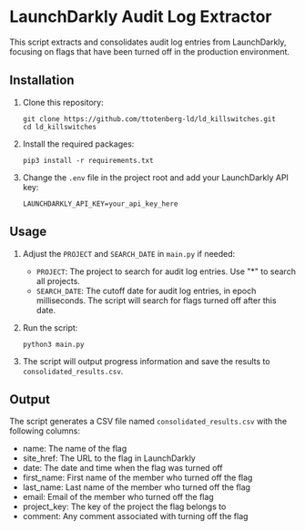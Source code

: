 # LaunchDarkly Audit Log Extractor

This script extracts and consolidates audit log entries from LaunchDarkly, focusing on flags that have been turned off in the production environment.


## Installation

1. Clone this repository:
   ```
   git clone https://github.com/ttotenberg-ld/ld_killswitches.git
   cd ld_killswitches
   ```

2. Install the required packages:
   ```
   pip3 install -r requirements.txt
   ```

3. Change the `.env` file in the project root and add your LaunchDarkly API key:
   ```
   LAUNCHDARKLY_API_KEY=your_api_key_here
   ```

## Usage

1. Adjust the `PROJECT` and `SEARCH_DATE` in `main.py` if needed:
   - `PROJECT`: The project to search for audit log entries. Use "*" to search all projects.
   - `SEARCH_DATE`: The cutoff date for audit log entries, in epoch milliseconds. The script will search for flags turned off after this date.

2. Run the script:
   ```
   python3 main.py
   ```

3. The script will output progress information and save the results to `consolidated_results.csv`.

## Output

The script generates a CSV file named `consolidated_results.csv` with the following columns:

- name: The name of the flag
- site_href: The URL to the flag in LaunchDarkly
- date: The date and time when the flag was turned off
- first_name: First name of the member who turned off the flag
- last_name: Last name of the member who turned off the flag
- email: Email of the member who turned off the flag
- project_key: The key of the project the flag belongs to
- comment: Any comment associated with turning off the flag
